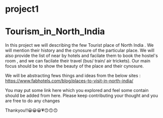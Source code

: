 # project1

# Tourism_in_North_India

In this project we will describing the few Tourist place of North India . We will mention their history and the cynosure of the particular place. We will also provide the list of near by hotels and facilate them to book the hostel's room , and we can facilate their travel (bus/ train/ air trickets). Our main focus should be to show the beauty of the place and their cynosure.

We will be abstracting fews things and ideas from the below sites : https://www.fabhotels.com/blog/places-to-visit-in-north-india/

You may put some link here which you explored and feel some contain should be added from here. Please keep contributing your thought and you are free to do any changes

Thankyou!!😀😀😀💗🙃🙃🙃
